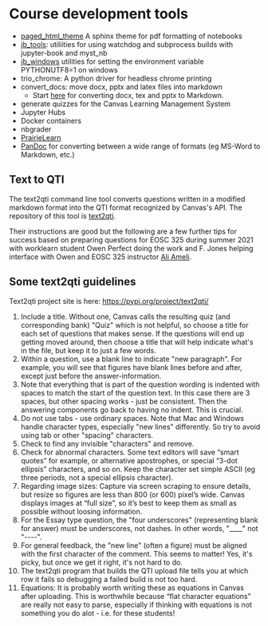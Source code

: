 # Course development tools

* [paged_html_theme](https://github.com/eoas-ubc/paged_html_theme)
  A sphinx theme for pdf formatting of notebooks
* [jb_tools](https://github.com/eoas-ubc/jb_tools):
  utiliities for using watchdog and subprocess builds with jupyter-book and myst_nb
* [jb_windows](https://github.com/eoas-ubc/jb_windows)
  utilities for setting the environment variable PYTHONUTF8=1 on windows
* trio_chrome:  A python driver for headless chrome printing
* convert_docs:  move docx, pptx and latex files into markdown
  * Start [here](https://github.com/eoas-ubc/convert_docs/blob/master/Readme_convert.md) for converting docx, tex and pptx to Markdown.  
* generate quizzes for the Canvas Learning Management System
* Jupyter Hubs
* Docker containers
* nbgrader
* [PrairieLearn](https://prairielearn.readthedocs.io/en/latest/)
* [PanDoc](https://pandoc.org/) for converting between a wide range of formats (eg MS-Word to Markdown, etc.)

## Text to QTI

The text2qti command line tool converts questions written in a modified markdown format into the QTI format recognized by Canvas's API. The repository of this tool is [text2qti](https://github.com/gpoore/text2qti). 

Their instructions are good but the following are a few further tips for success based on preparing questions for EOSC 325 during summer 2021 with worklearn student Owen Perfect doing the work and F. Jones helping interface with Owen and EOSC 325 instructor [Ali Ameli](https://www.eoas.ubc.ca/people/aliameli). 

## Some text2qti guidelines
Text2qti project site is here: https://pypi.org/project/text2qti/  

1)	Include a title. Without one, Canvas calls the resulting quiz (and corresponding bank) "Quiz" which is not helpful, so choose a title for each set of questions that makes sense. If the questions will end up getting moved around, then choose a title that will help indicate what's in the file, but keep it to just a few words.
2)	Within a question, use a blank line to indicate "new paragraph". For example, you will see that figures have blank lines before and after, except just before the answer-information. 
3)	Note that everything that is part of the question wording is indented with spaces to match the start of the question text. In this case there are 3 spaces, but other spacing works - just be consistent. Then the answering components go back to having no indent. This is crucial. 
4)	Do not use tabs - use ordinary spaces. Note that Mac and Windows handle character types, especially "new lines" differently. So try to avoid using tab or other "spacing" characters. 
5)	Check to find any invisible "characters" and remove.
6)	Check for abnormal characters. Some text editors will save “smart quotes” for example, or alternative apostrophes, or special “3-dot ellipsis” characters, and so on. Keep the character set simple ASCII (eg three periods, not a special ellipsis character). 
7)	Regarding image sizes: Capture via screen scraping to ensure details, but resize so figures are less than 800 (or 600) pixel’s wide. Canvas displays images at “full size”, so it’s best to keep them as small as possible without loosing information.
8)	For the Essay type question, the "four underscores" (representing blank for answer) must be underscores, not dashes. In other words, "____" not "----".
9)	For general feedback, the "new line" (often a figure) must be aligned with the first character of the comment. This seems to matter! Yes, it's picky, but once we get it right, it's not hard to do. 
10)	The text2qti program that builds the QTI upload file tells you at which row it fails so debugging a failed build is not too hard. 
11)	Equations: It is probably worth writing these as equations in Canvas after uploading. This is worthwhile because “flat character equations” are really not easy to parse, especially if thinking with equations is not something you do alot - i.e. for these students! 

